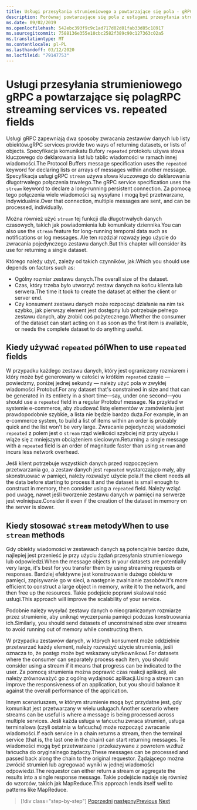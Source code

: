```yaml
---
title: Usługi przesyłania strumieniowego a powtarzające się pola - gRPC dla deweloperów WCF
description: Porównaj powtarzające się pola z usługami przesyłania strumieniowego jako sposoby przekazywania kolekcji danych przy użyciu gRPC.
ms.date: 09/02/2019
ms.openlocfilehash: 542ebc393f9c9c1ad717d02d01fab33d85c18917
ms.sourcegitcommit: 7588136e355e10cbc2582f389c90c127363c02a5
ms.translationtype: MT
ms.contentlocale: pl-PL
ms.lasthandoff: 03/12/2020
ms.locfileid: "79147753"
---
```

# <a name="grpc-streaming-services-vs-repeated-fields"></a><span data-ttu-id="43cc7-103">Usługi przesyłania strumieniowego gRPC a powtarzające się pola</span><span class="sxs-lookup"><span data-stu-id="43cc7-103">gRPC streaming services vs. repeated fields</span></span>

<span data-ttu-id="43cc7-104">Usługi gRPC zapewniają dwa sposoby zwracania zestawów danych lub listy obiektów.</span><span class="sxs-lookup"><span data-stu-id="43cc7-104">gRPC services provide two ways of returning datasets, or lists of objects.</span></span> <span data-ttu-id="43cc7-105">Specyfikacja komunikatu Bufory `repeated` protokołu używa słowa kluczowego do deklarowania list lub tablic wiadomości w ramach innej wiadomości.</span><span class="sxs-lookup"><span data-stu-id="43cc7-105">The Protocol Buffers message specification uses the `repeated` keyword for declaring lists or arrays of messages within another message.</span></span> <span data-ttu-id="43cc7-106">Specyfikacja usługi gRPC `stream` używa słowa kluczowego do deklarowania długotrwałego połączenia trwałego.</span><span class="sxs-lookup"><span data-stu-id="43cc7-106">The gRPC service specification uses the `stream` keyword to declare a long-running persistent connection.</span></span> <span data-ttu-id="43cc7-107">Za pomocą tego połączenia wiele wiadomości są wysyłane i mogą być przetwarzane, indywidualnie.</span><span class="sxs-lookup"><span data-stu-id="43cc7-107">Over that connection, multiple messages are sent, and can be processed, individually.</span></span>

<span data-ttu-id="43cc7-108">Można również użyć `stream` tej funkcji dla długotrwałych danych czasowych, takich jak powiadomienia lub komunikaty dziennika.</span><span class="sxs-lookup"><span data-stu-id="43cc7-108">You can also use the `stream` feature for long-running temporal data such as notifications or log messages.</span></span> <span data-ttu-id="43cc7-109">Ale ten rozdział rozważy jego użycie do zwracania pojedynczego zestawu danych.</span><span class="sxs-lookup"><span data-stu-id="43cc7-109">But this chapter will consider its use for returning a single dataset.</span></span>

<span data-ttu-id="43cc7-110">Którego należy użyć, zależy od takich czynników, jak:</span><span class="sxs-lookup"><span data-stu-id="43cc7-110">Which you should use depends on factors such as:</span></span>

- <span data-ttu-id="43cc7-111">Ogólny rozmiar zestawu danych.</span><span class="sxs-lookup"><span data-stu-id="43cc7-111">The overall size of the dataset.</span></span>
- <span data-ttu-id="43cc7-112">Czas, który trzeba było utworzyć zestaw danych na końcu klienta lub serwera.</span><span class="sxs-lookup"><span data-stu-id="43cc7-112">The time it took to create the dataset at either the client or server end.</span></span>
- <span data-ttu-id="43cc7-113">Czy konsument zestawu danych może rozpocząć działanie na nim tak szybko, jak pierwszy element jest dostępny lub potrzebuje pełnego zestawu danych, aby zrobić coś pożytecznego.</span><span class="sxs-lookup"><span data-stu-id="43cc7-113">Whether the consumer of the dataset can start acting on it as soon as the first item is available, or needs the complete dataset to do anything useful.</span></span>

## <a name="when-to-use-repeated-fields"></a><span data-ttu-id="43cc7-114">Kiedy używać `repeated` pól</span><span class="sxs-lookup"><span data-stu-id="43cc7-114">When to use `repeated` fields</span></span>

<span data-ttu-id="43cc7-115">W przypadku każdego zestawu danych, który jest ograniczony rozmiarem i który może być generowany w całości w krótkim `repeated` czasie — powiedzmy, poniżej jednej sekundy — należy użyć pola w zwykłej wiadomości Protobuf.</span><span class="sxs-lookup"><span data-stu-id="43cc7-115">For any dataset that's constrained in size and that can be generated in its entirety in a short time—say, under one second—you should use a `repeated` field in a regular Protobuf message.</span></span> <span data-ttu-id="43cc7-116">Na przykład w systemie e-commerce, aby zbudować listę elementów w zamówieniu jest prawdopodobnie szybkie, a lista nie będzie bardzo duża.</span><span class="sxs-lookup"><span data-stu-id="43cc7-116">For example, in an e-commerce system, to build a list of items within an order is probably quick and the list won't be very large.</span></span> <span data-ttu-id="43cc7-117">Zwracanie pojedynczej wiadomości `repeated` z polem jest o `stream` rząd wielkości szybciej niż przy użyciu i wiąże się z mniejszym obciążeniem sieciowym.</span><span class="sxs-lookup"><span data-stu-id="43cc7-117">Returning a single message with a `repeated` field is an order of magnitude faster than using `stream` and incurs less network overhead.</span></span>

<span data-ttu-id="43cc7-118">Jeśli klient potrzebuje wszystkich danych przed rozpoczęciem przetwarzania go, a zestaw danych jest `repeated` wystarczająco mały, aby skonstruować w pamięci, należy rozważyć użycie pola.</span><span class="sxs-lookup"><span data-stu-id="43cc7-118">If the client needs all the data before starting to process it and the dataset is small enough to construct in memory, then consider using a `repeated` field.</span></span> <span data-ttu-id="43cc7-119">Należy wziąć pod uwagę, nawet jeśli tworzenie zestawu danych w pamięci na serwerze jest wolniejsze.</span><span class="sxs-lookup"><span data-stu-id="43cc7-119">Consider it even if the creation of the dataset in memory on the server is slower.</span></span>

## <a name="when-to-use-stream-methods"></a><span data-ttu-id="43cc7-120">Kiedy stosować `stream` metody</span><span class="sxs-lookup"><span data-stu-id="43cc7-120">When to use `stream` methods</span></span>

<span data-ttu-id="43cc7-121">Gdy obiekty wiadomości w zestawach danych są potencjalnie bardzo duże, najlepiej jest przenieść je przy użyciu żądań przesyłania strumieniowego lub odpowiedzi.</span><span class="sxs-lookup"><span data-stu-id="43cc7-121">When the message objects in your datasets are potentially very large, it's best for you transfer them by using streaming requests or responses.</span></span> <span data-ttu-id="43cc7-122">Bardziej efektywne jest konstruowanie dużego obiektu w pamięci, zapisywanie go w sieci, a następnie zwalnianie zasobów.</span><span class="sxs-lookup"><span data-stu-id="43cc7-122">It's more efficient to construct a large object in memory, write it to the network, and then free up the resources.</span></span> <span data-ttu-id="43cc7-123">Takie podejście poprawi skalowalność usługi.</span><span class="sxs-lookup"><span data-stu-id="43cc7-123">This approach will improve the scalability of your service.</span></span>

<span data-ttu-id="43cc7-124">Podobnie należy wysyłać zestawy danych o nieograniczonym rozmiarze przez strumienie, aby uniknąć wyczerpania pamięci podczas konstruowania ich.</span><span class="sxs-lookup"><span data-stu-id="43cc7-124">Similarly, you should send datasets of unconstrained size over streams to avoid running out of memory while constructing them.</span></span>

<span data-ttu-id="43cc7-125">W przypadku zestawów danych, w których konsument może oddzielnie przetwarzać każdy element, należy rozważyć użycie strumienia, jeśli oznacza to, że postęp może być wskazany użytkownikowi.</span><span class="sxs-lookup"><span data-stu-id="43cc7-125">For datasets where the consumer can separately process each item, you should consider using a stream if it means that progress can be indicated to the user.</span></span> <span data-ttu-id="43cc7-126">Za pomocą strumienia można poprawić czas reakcji aplikacji, ale należy zrównoważyć go z ogólną wydajność aplikacji.</span><span class="sxs-lookup"><span data-stu-id="43cc7-126">Using a stream can improve the responsiveness of an application, but you should balance it against the overall performance of the application.</span></span>

<span data-ttu-id="43cc7-127">Innym scenariuszem, w którym strumienie mogą być przydatne jest, gdy komunikat jest przetwarzany w wielu usługach.</span><span class="sxs-lookup"><span data-stu-id="43cc7-127">Another scenario where streams can be useful is where a message is being processed across multiple services.</span></span> <span data-ttu-id="43cc7-128">Jeśli każda usługa w łańcuchu zwraca strumień, usługa terminalowa (czyli ostatnia w łańcuchu) może rozpocząć zwracanie wiadomości.</span><span class="sxs-lookup"><span data-stu-id="43cc7-128">If each service in a chain returns a stream, then the terminal service (that is, the last one in the chain) can start returning messages.</span></span> <span data-ttu-id="43cc7-129">Te wiadomości mogą być przetwarzane i przekazywane z powrotem wzdłuż łańcucha do oryginalnego żądaczy.</span><span class="sxs-lookup"><span data-stu-id="43cc7-129">These messages can be processed and passed back along the chain to the original requestor.</span></span> <span data-ttu-id="43cc7-130">Żądającego można zwrócić strumień lub agregować wyniki w jednej wiadomości odpowiedzi.</span><span class="sxs-lookup"><span data-stu-id="43cc7-130">The requestor can either return a stream or aggregate the results into a single response message.</span></span> <span data-ttu-id="43cc7-131">Takie podejście nadaje się również do wzorców, takich jak MapReduce.</span><span class="sxs-lookup"><span data-stu-id="43cc7-131">This approach lends itself well to patterns like MapReduce.</span></span>

>[!div class="step-by-step"]
><span data-ttu-id="43cc7-132">[Poprzedni](migrate-duplex-services.md)
>[następny](client-libraries.md)</span><span class="sxs-lookup"><span data-stu-id="43cc7-132">[Previous](migrate-duplex-services.md)
[Next](client-libraries.md)</span></span>
